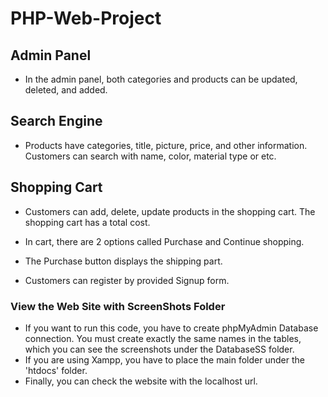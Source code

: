 # PHP-Web-Project

## Admin Panel
- In the admin panel, both categories and products can be updated, deleted, and added.
## Search Engine
- Products have categories, title, picture, price, and other information. Customers can search with name, color, material type or etc.

## Shopping Cart
- Customers can add, delete, update products in the shopping cart.
The shopping cart has a total cost.
- In cart, there are 2 options called Purchase and Continue shopping.
- The Purchase button displays the shipping part.

- Customers can register by provided Signup form.


### View the Web Site with ScreenShots Folder
- If you want to run this code, you have to create phpMyAdmin Database connection. You must create exactly the same names in the tables, which you can see the screenshots under the DatabaseSS folder. 
- If you are using Xampp, you have to place the main folder under the 'htdocs' folder. 
- Finally, you can check the website with the localhost url. 
